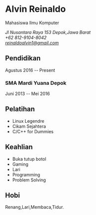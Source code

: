 # Alvin Reinaldo
Mahasiswa Ilmu Komputer

*Jl Nusantara Raya 153 Depok,Jawa Barat\
+62 812-9104-8042\
reinaldoalvin1@gmail.com*

##  Pendidikan
Agustus 2016 -- Present

### SMA Mardi Yuana Depok
Juni 2013 -- Mei 2016

## Pelatihan
* Linux Legendre
* Cikam Sejahtera
* C/C++ for Dummies

## Keahlian
* Buka tutup botol
* Gaming
* Lari
* Programming
* Problem Solving

## Hobi
Renang,Lari,Membaca,Tidur.
